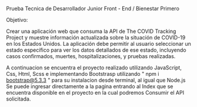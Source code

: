Prueba Tecnica de Desarrollador Junior Front - End / Bienestar Primero


Objetivo:

Crear una aplicación web que consuma la API de The COVID Tracking Project y muestre
información actualizada sobre la situación de COVID-19 en los Estados Unidos. La
aplicación debe permitir al usuario seleccionar un estado específico para ver los datos
detallados de ese estado, incluyendo casos confirmados, muertes, hospitalizaciones, y
pruebas realizadas.

A continuacion se encuentra el proyecto realizado utilizando JavaScript, Css, Html, Scss e implementando Bootstrasp utilizando " npm i bootstrap@5.3.3 " para su instalacion desde terminal, al igual que Node.js
Se puede ingresar directamente a la pagina entrando al Index que se encuentra disponible en el proyecto en la cual podremos Consumir el API solicitada.
